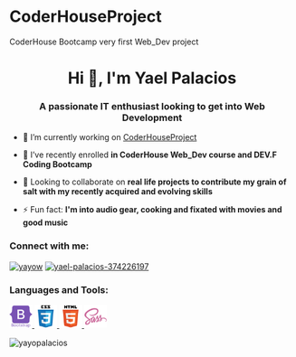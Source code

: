 # CoderHouseProject
CoderHouse Bootcamp very first Web_Dev project

<h1 align="center">Hi 👋, I'm Yael Palacios</h1>
<h3 align="center">A passionate IT enthusiast looking to get into Web Development</h3>

- 🔭 I’m currently working on [CoderHouseProject](https://github.com/YayoPalacios/CoderHouseProject)

- 🌱 I’ve recently enrolled **in CoderHouse Web_Dev course and DEV.F Coding Bootcamp**

- 👯 Looking to collaborate on **real life projects to contribute my grain of salt with my recently acquired and evolving skills**

- ⚡ Fun fact: **I'm into audio gear, cooking and fixated with movies and good music**

<h3 align="left">Connect with me:</h3>
<p align="left">
<a href="https://codepen.io/yayow" target="blank"><img align="center" src="https://raw.githubusercontent.com/rahuldkjain/github-profile-readme-generator/master/src/images/icons/Social/codepen.svg" alt="yayow" height="30" width="40" /></a>
<a href="https://linkedin.com/in/yael-palacios-374226197" target="blank"><img align="center" src="https://raw.githubusercontent.com/rahuldkjain/github-profile-readme-generator/master/src/images/icons/Social/linked-in-alt.svg" alt="yael-palacios-374226197" height="30" width="40" /></a>
</p>

<h3 align="left">Languages and Tools:</h3>
<p align="left"> <a href="https://getbootstrap.com" target="_blank" rel="noreferrer"> <img src="https://raw.githubusercontent.com/devicons/devicon/master/icons/bootstrap/bootstrap-plain-wordmark.svg" alt="bootstrap" width="40" height="40"/> </a> <a href="https://www.w3schools.com/css/" target="_blank" rel="noreferrer"> <img src="https://raw.githubusercontent.com/devicons/devicon/master/icons/css3/css3-original-wordmark.svg" alt="css3" width="40" height="40"/> </a> <a href="https://www.w3.org/html/" target="_blank" rel="noreferrer"> <img src="https://raw.githubusercontent.com/devicons/devicon/master/icons/html5/html5-original-wordmark.svg" alt="html5" width="40" height="40"/> </a> <a href="https://sass-lang.com" target="_blank" rel="noreferrer"> <img src="https://raw.githubusercontent.com/devicons/devicon/master/icons/sass/sass-original.svg" alt="sass" width="40" height="40"/> </a> </p>

<p><img align="center" src="https://github-readme-stats.vercel.app/api/top-langs?username=yayopalacios&show_icons=true&locale=en&layout=compact" alt="yayopalacios" /></p>





